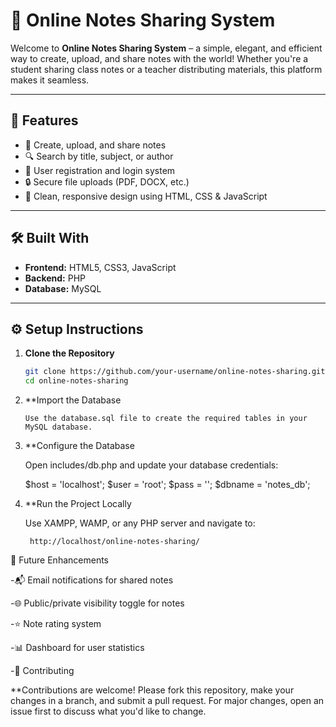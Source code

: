 # 📝 Online Notes Sharing System

Welcome to **Online Notes Sharing System** – a simple, elegant, and efficient way to create, upload, and share notes with the world! Whether you're a student sharing class notes or a teacher distributing materials, this platform makes it seamless.

---

## 🚀 Features

- 📄 Create, upload, and share notes
- 🔍 Search by title, subject, or author
- 👥 User registration and login system
- 🔒 Secure file uploads (PDF, DOCX, etc.)
- 🎨 Clean, responsive design using HTML, CSS & JavaScript

---

## 🛠️ Built With

- **Frontend:** HTML5, CSS3, JavaScript  
- **Backend:** PHP  
- **Database:** MySQL

---

## ⚙️ Setup Instructions

1. **Clone the Repository**
   ```bash
   git clone https://github.com/your-username/online-notes-sharing.git
   cd online-notes-sharing

2. **Import the Database

       Use the database.sql file to create the required tables in your MySQL database.

3. **Configure the Database

    Open includes/db.php and update your database credentials:

    $host = 'localhost';
    $user = 'root';
    $pass = '';
    $dbname = 'notes_db';

4. **Run the Project Locally

    Use XAMPP, WAMP, or any PHP server and navigate to:

        http://localhost/online-notes-sharing/

🧠 Future Enhancements

 -📬 Email notifications for shared notes

 -🌐 Public/private visibility toggle for notes

 -⭐ Note rating system

 -📊 Dashboard for user statistics

 -🤝 Contributing

 **Contributions are welcome! Please fork this repository, make your changes in a branch, and submit a pull request. For major changes, open an issue first to discuss what you'd like to change.


